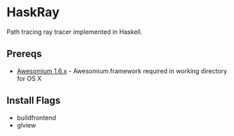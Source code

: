 HaskRay
=======

Path tracing ray tracer implemented in Haskell.

Prereqs
-------

* [Awesomium 1.6.x](http://awesomium.com/) - Awesomium.framework required in working directory for OS X

Install Flags
-------------

* buildfrontend
* glview
